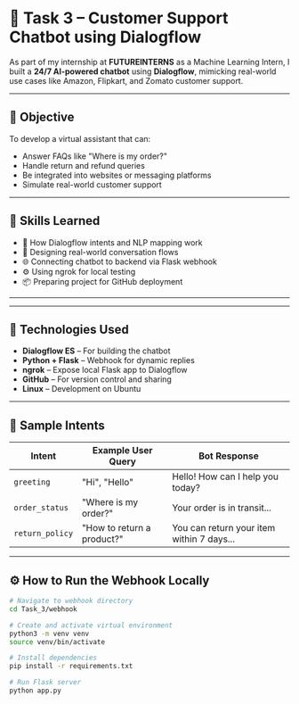 # 🤖 Task 3 – Customer Support Chatbot using Dialogflow

As part of my internship at **FUTUREINTERNS** as a Machine Learning Intern, I built a **24/7 AI-powered chatbot** using **Dialogflow**, mimicking real-world use cases like Amazon, Flipkart, and Zomato customer support.

---

## 🎯 Objective

To develop a virtual assistant that can:
- Answer FAQs like "Where is my order?"
- Handle return and refund queries
- Be integrated into websites or messaging platforms
- Simulate real-world customer support

---

## 🧠 Skills Learned

- 🤖 How Dialogflow intents and NLP mapping work
- 💬 Designing real-world conversation flows
- 🌐 Connecting chatbot to backend via Flask webhook
- ⚙️ Using ngrok for local testing
- 📦 Preparing project for GitHub deployment

---


---

## 🔧 Technologies Used

- **Dialogflow ES** – For building the chatbot
- **Python + Flask** – Webhook for dynamic replies
- **ngrok** – Expose local Flask app to Dialogflow
- **GitHub** – For version control and sharing
- **Linux** – Development on Ubuntu

---

## 💬 Sample Intents

| Intent        | Example User Query      | Bot Response |
|---------------|-------------------------|--------------|
| `greeting`     | "Hi", "Hello"            | Hello! How can I help you today? |
| `order_status` | "Where is my order?"     | Your order is in transit... |
| `return_policy`| "How to return a product?" | You can return your item within 7 days... |

---

## ⚙️ How to Run the Webhook Locally

```bash
# Navigate to webhook directory
cd Task_3/webhook

# Create and activate virtual environment
python3 -m venv venv
source venv/bin/activate

# Install dependencies
pip install -r requirements.txt

# Run Flask server
python app.py


